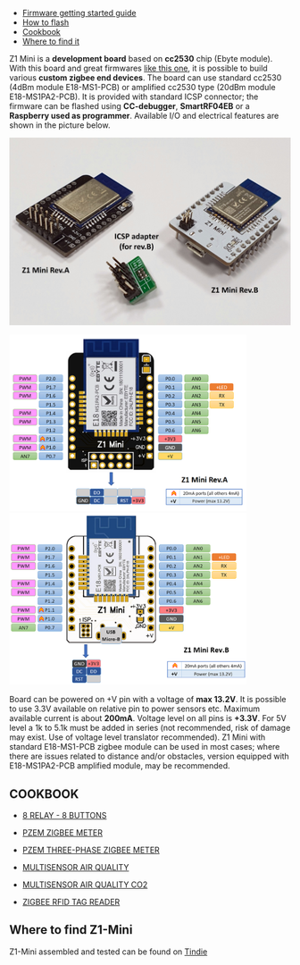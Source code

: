 - [Firmware getting started guide](https://gio-dot.github.io/Z1-Mini/firmware-getting-started)
- [How to flash](https://gio-dot.github.io/Z1-Mini/how-to-flash)
- [Cookbook](#cookbook)
- [Where to find it](#where-to-find-z1-mini)

Z1 Mini is a **development board** based on **cc2530** chip (Ebyte module). 
With this board and great firmwares [like this one](https://ptvo.info/zigbee-switch-configurable-firmware-v2-210/), it is possible to build various **custom zigbee end devices**.
The board can use standard cc2530 (4dBm module E18-MS1-PCB) or amplified cc2530 type (20dBm module E18-MS1PA2-PCB).
It is provided with standard ICSP connector; the firmware can be flashed using **CC-debugger**, **SmartRF04EB** or a **Raspberry used as programmer**.
Available I/O and electrical features are shown in the picture below.

<img src="https://github.com/Gio-dot/Z1-Mini/blob/gh-pages/images/20210430_192802.jpg?raw=true" width="850">
<p float="left">
  <img src="https://github.com/Gio-dot/Z1-Mini/blob/gh-pages/images/Z1%20Mini%20Pinout.png?raw=true" width="425" />
  <img src="https://github.com/Gio-dot/Z1-Mini/blob/gh-pages/images/Z1%20Mini%20Rev.B%20Pinout.png?raw=true" width="425" /> 
</p>

Board can be powered on +V pin with a voltage of **max 13.2V**. It is possible to use 3.3V available on relative pin to power sensors etc. Maximum available current is about **200mA**.
Voltage level on all pins is **+3.3V**. For 5V level a 1k to 5.1k must be added in series (not recommended, risk of damage may exist. Use of voltage level translator recommended).
Z1 Mini with standard E18-MS1-PCB zigbee module can be used in most cases; where there are issues related to distance and/or obstacles, version equipped with E18-MS1PA2-PCB amplified module, may be recommended.


## COOKBOOK

- [8 RELAY - 8 BUTTONS](https://gio-dot.github.io/Z1-Mini/8relay-8buttons)

- [PZEM ZIGBEE METER](https://gio-dot.github.io/Z1-Mini/pzem-zigbee-meter)

- [PZEM THREE-PHASE ZIGBEE METER](https://gio-dot.github.io/Z1-Mini/pzem-three-phase-zigbee-meter)

- [MULTISENSOR AIR QUALITY](https://gio-dot.github.io/Z1-Mini/multisensor-air-quality)

- [MULTISENSOR AIR QUALITY CO2](https://gio-dot.github.io/Z1-Mini/multisensor-air-quality-co2)

- [ZIGBEE RFID TAG READER](https://gio-dot.github.io/Z1-Mini/zigbee-rfid-tag-reader)

## Where to find Z1-Mini

Z1-Mini assembled and tested can be found on [Tindie](https://www.tindie.com/products/22856/)




